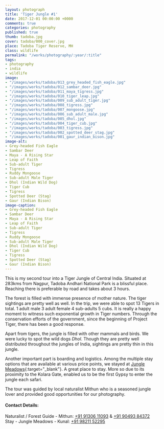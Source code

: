 ```yaml
---
layout: photograph
title: 'Tiger Jungle #1'
date: 2017-12-01 00:00:00 +0000
comments: true
categories: photography
published: true
thumb: tadoba.jpg
cover: tadoba/000_cover.jpg
place: Tadoba Tiger Reserve, MH
class: wildlife
permalink: "/works/photography/:year/:title"
tags:
- photography
- india
- wildlife
image:
- "/images/works/tadoba/013_grey_headed_fish_eagle.jpg"
- "/images/works/tadoba/012_sambar_deer.jpg"
- "/images/works/tadoba/011_maya_tigress.jpg"
- "/images/works/tadoba/010_tiger_leap.jpg"
- "/images/works/tadoba/009_sub_adult_tiger.jpg"
- "/images/works/tadoba/008_tigress.jpg"
- "/images/works/tadoba/007_mongoose.jpg"
- "/images/works/tadoba/006_sub_adult_male.jpg"
- "/images/works/tadoba/005_dhol.jpg"
- "/images/works/tadoba/004_tiger_cub.jpg"
- "/images/works/tadoba/003_tigress.jpg"
- "/images/works/tadoba/002_spotted_deer_stag.jpg"
- "/images/works/tadoba/001_gaur_indian_bison.jpg"
image-alt:
- Grey-headed Fish Eagle
- Sambar Deer
- Maya - A Rising Star
- Leap of Faith
- Sub-adult Tiger
- Tigress
- Ruddy Mongoose
- Sub-adult Male Tiger
- Dhol (Indian Wild Dog)
- Tiger Cub
- Tigress
- Spotted Deer (Stag)
- Gaur (Indian Bison)
image-caption:
- Grey-headed Fish Eagle
- Sambar Deer
- Maya - A Rising Star
- Leap of Faith
- Sub-adult Tiger
- Tigress
- Ruddy Mongoose
- Sub-adult Male Tiger
- Dhol (Indian Wild Dog)
- Tiger Cub
- Tigress
- Spotted Deer (Stag)
- Gaur (Indian Bison)
---
```

This is my second tour into a Tiger Jungle of Central India. Situated at 283kms from Nagpur, Tadoba Andhari National Park is a blissful place. Reaching there is preferable by road and takes about 3 hours.

The forest is filled with immense presence of mother nature. The tiger sightings are pretty well as well. In the trip, we were able to spot 13 Tigers in total. 1 adult male 3 adult female 4 sub-adults 5 cubs. It is really a happy moment to witness such exponential growth in Tiger numbers. Through the conservation efforts of the government, since the beginning of Project Tiger, there has been a good response.

Apart from tigers, the jungle is filled with other mammals and birds. We were lucky to spot the wild dogs _Dhol_. Though they are pretty well distributed throughout the jungles of India, sightings are pretty thin in this jungle.

Another important part is boarding and logistics. Among the multiple stay options that are available at various price points, we stayed at [Jungle Meadows](https://goo.gl/maps/7CE1BNBnbe32){:target="_blank"}. A great place to stay. More so due to its proximity to the Kolara Gate, enabled us to be the first Gypsy to enter the jungle each safari.

The tour was guided by local naturalist Mithun who is a seasoned jungle lover and provided good opportunities for our photography.

#### Contact Details:

Naturalist / Forest Guide - Mithun: [+91 91306 11093](tel:+919130611093) & [+91 90493 84372](tel:+919049384372)<br>Stay - Jungle Meadows - Kunal: [+91 98211 52295](tel:+919821152295)
